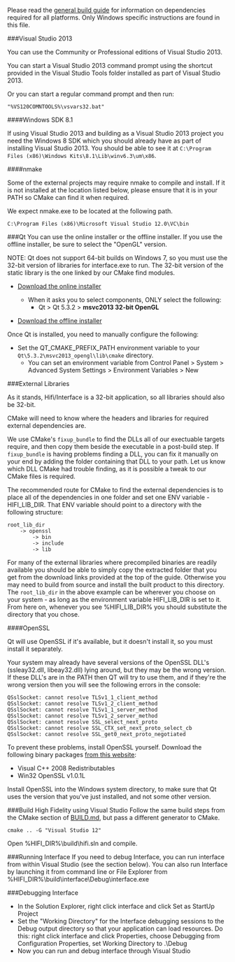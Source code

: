Please read the [general build guide](BUILD.md) for information on dependencies required for all platforms. Only Windows specific instructions are found in this file.

###Visual Studio 2013

You can use the Community or Professional editions of Visual Studio 2013.

You can start a Visual Studio 2013 command prompt using the shortcut provided in the Visual Studio Tools folder installed as part of Visual Studio 2013.

Or you can start a regular command prompt and then run:

    "%VS120COMNTOOLS%\vsvars32.bat"

####Windows SDK 8.1

If using Visual Studio 2013 and building as a Visual Studio 2013 project you need the Windows 8 SDK which you should already have as part of installing Visual Studio 2013. You should be able to see it at `C:\Program Files (x86)\Windows Kits\8.1\Lib\winv6.3\um\x86`.

####nmake

Some of the external projects may require nmake to compile and install. If it is not installed at the location listed below, please ensure that it is in your PATH so CMake can find it when required. 

We expect nmake.exe to be located at the following path.

    C:\Program Files (x86)\Microsoft Visual Studio 12.0\VC\bin

###Qt
You can use the online installer or the offline installer. If you use the offline installer, be sure to select the "OpenGL" version.

NOTE: Qt does not support 64-bit builds on Windows 7, so you must use the 32-bit version of libraries for interface.exe to run. The 32-bit version of the static library is the one linked by our CMake find modules.

* [Download the online installer](http://qt-project.org/downloads)
    * When it asks you to select components, ONLY select the following:
        * Qt > Qt 5.3.2 > **msvc2013 32-bit OpenGL**

* [Download the offline installer](http://download.qt-project.org/official_releases/qt/5.3/5.3.2/qt-opensource-windows-x86-msvc2013_opengl-5.3.2.exe)

Once Qt is installed, you need to manually configure the following:
* Set the QT_CMAKE_PREFIX_PATH environment variable to your `Qt\5.3.2\msvc2013_opengl\lib\cmake` directory.
  * You can set an environment variable from Control Panel > System > Advanced System Settings > Environment Variables > New

###External Libraries

As it stands, Hifi/Interface is a 32-bit application, so all libraries should also be 32-bit.

CMake will need to know where the headers and libraries for required external dependencies are. 

We use CMake's `fixup_bundle` to find the DLLs all of our exectuable targets require, and then copy them beside the executable in a post-build step. If `fixup_bundle` is having problems finding a DLL, you can fix it manually on your end by adding the folder containing that DLL to your path. Let us know which DLL CMake had trouble finding, as it is possible a tweak to our CMake files is required.

The recommended route for CMake to find the external dependencies is to place all of the dependencies in one folder and set one ENV variable - HIFI_LIB_DIR. That ENV variable should point to a directory with the following structure:

    root_lib_dir
        -> openssl
            -> bin
            -> include
            -> lib

For many of the external libraries where precompiled binaries are readily available you should be able to simply copy the extracted folder that you get from the download links provided at the top of the guide. Otherwise you may need to build from source and install the built product to this directory. The `root_lib_dir` in the above example can be wherever you choose on your system - as long as the environment variable HIFI_LIB_DIR is set to it. From here on, whenever you see %HIFI_LIB_DIR% you should substitute the directory that you chose.

####OpenSSL

Qt will use OpenSSL if it's available, but it doesn't install it, so you must install it separately.

Your system may already have several versions of the OpenSSL DLL's (ssleay32.dll, libeay32.dll) lying around, but they may be the wrong version. If these DLL's are in the PATH then QT will try to use them, and if they're the wrong version then you will see the following errors in the console:

    QSslSocket: cannot resolve TLSv1_1_client_method
    QSslSocket: cannot resolve TLSv1_2_client_method
    QSslSocket: cannot resolve TLSv1_1_server_method
    QSslSocket: cannot resolve TLSv1_2_server_method
    QSslSocket: cannot resolve SSL_select_next_proto
    QSslSocket: cannot resolve SSL_CTX_set_next_proto_select_cb
    QSslSocket: cannot resolve SSL_get0_next_proto_negotiated

To prevent these problems, install OpenSSL yourself. Download the following binary packages [from this website](http://slproweb.com/products/Win32OpenSSL.html):
* Visual C++ 2008 Redistributables
* Win32 OpenSSL v1.0.1L

Install OpenSSL into the Windows system directory, to make sure that Qt uses the version that you've just installed, and not some other version.

###Build High Fidelity using Visual Studio
Follow the same build steps from the CMake section of [BUILD.md](BUILD.md), but pass a different generator to CMake.

    cmake .. -G "Visual Studio 12"

Open %HIFI_DIR%\build\hifi.sln and compile.

###Running Interface
If you need to debug Interface, you can run interface from within Visual Studio (see the section below). You can also run Interface by launching it from command line or File Explorer from %HIFI_DIR%\build\interface\Debug\interface.exe

###Debugging Interface
* In the Solution Explorer, right click interface and click Set as StartUp Project
* Set the "Working Directory" for the Interface debugging sessions to the Debug output directory so that your application can load resources. Do this: right click interface and click Properties, choose Debugging from Configuration Properties, set Working Directory to .\Debug
* Now you can run and debug interface through Visual Studio
